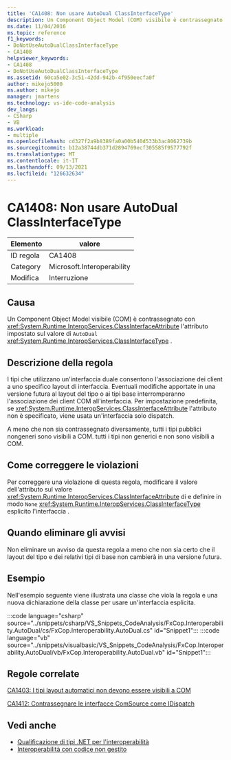 ```yaml
---
title: 'CA1408: Non usare AutoDual ClassInterfaceType'
description: Un Component Object Model (COM) visibile è contrassegnato con l'attributo System.Runtime.InteropServices.ClassInterfaceAttribute impostato sul valore AutoDual di System.Runtime.InteropServices.ClassInterfaceType.
ms.date: 11/04/2016
ms.topic: reference
f1_keywords:
- DoNotUseAutoDualClassInterfaceType
- CA1408
helpviewer_keywords:
- CA1408
- DoNotUseAutoDualClassInterfaceType
ms.assetid: 60ca5e02-3c51-42dd-942b-4f950eecfa0f
author: mikejo5000
ms.author: mikejo
manager: jmartens
ms.technology: vs-ide-code-analysis
dev_langs:
- CSharp
- VB
ms.workload:
- multiple
ms.openlocfilehash: cd327f2a9b8389fa0a00b540d533b3ac8062739b
ms.sourcegitcommit: b12a38744db371d2894769ecf305585f9577792f
ms.translationtype: MT
ms.contentlocale: it-IT
ms.lasthandoff: 09/13/2021
ms.locfileid: "126632634"
---
```

# <a name="ca1408-do-not-use-autodual-classinterfacetype"></a>CA1408: Non usare AutoDual ClassInterfaceType

|Elemento|valore|
|-|-|
|ID regola|CA1408|
|Category|Microsoft.Interoperability|
|Modifica|Interruzione|

## <a name="cause"></a>Causa
Un Component Object Model visibile (COM) è contrassegnato con <xref:System.Runtime.InteropServices.ClassInterfaceAttribute> l'attributo impostato sul valore di `AutoDual` <xref:System.Runtime.InteropServices.ClassInterfaceType> .

## <a name="rule-description"></a>Descrizione della regola
I tipi che utilizzano un'interfaccia duale consentono l'associazione dei client a uno specifico layout di interfaccia. Eventuali modifiche apportate in una versione futura al layout del tipo o ai tipi base interromperanno l'associazione dei client COM all'interfaccia. Per impostazione predefinita, se <xref:System.Runtime.InteropServices.ClassInterfaceAttribute> l'attributo non è specificato, viene usata un'interfaccia solo dispatch.

A meno che non sia contrassegnato diversamente, tutti i tipi pubblici nongeneri sono visibili a COM. tutti i tipi non generici e non sono visibili a COM.

## <a name="how-to-fix-violations"></a>Come correggere le violazioni
Per correggere una violazione di questa regola, modificare il valore dell'attributo sul valore <xref:System.Runtime.InteropServices.ClassInterfaceAttribute> di e definire in modo `None` <xref:System.Runtime.InteropServices.ClassInterfaceType> esplicito l'interfaccia .

## <a name="when-to-suppress-warnings"></a>Quando eliminare gli avvisi
Non eliminare un avviso da questa regola a meno che non sia certo che il layout del tipo e dei relativi tipi di base non cambierà in una versione futura.

## <a name="example"></a>Esempio
Nell'esempio seguente viene illustrata una classe che viola la regola e una nuova dichiarazione della classe per usare un'interfaccia esplicita.

:::code language="csharp" source="../snippets/csharp/VS_Snippets_CodeAnalysis/FxCop.Interoperability.AutoDual/cs/FxCop.Interoperability.AutoDual.cs" id="Snippet1":::
:::code language="vb" source="../snippets/visualbasic/VS_Snippets_CodeAnalysis/FxCop.Interoperability.AutoDual/vb/FxCop.Interoperability.AutoDual.vb" id="Snippet1":::

## <a name="related-rules"></a>Regole correlate
[CA1403: I tipi layout automatici non devono essere visibili a COM](../code-quality/ca1403.md)

[CA1412: Contrassegnare le interfacce ComSource come IDispatch](../code-quality/ca1412.md)

## <a name="see-also"></a>Vedi anche

- [Qualificazione di tipi .NET per l'interoperabilità](/dotnet/framework/interop/qualifying-net-types-for-interoperation)
- [Interoperabilità con codice non gestito](/dotnet/framework/interop/index)
